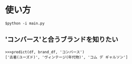 # 使い方

```
$python -i main.py
```
## 'コンバース'と合うブランドを知りたい

```
>>>predict(df, brand_df, 'コンバース')
['古着(ユーズド)', 'ヴィンテージ(年代物)', 'コム デ ギャルソン']
```

